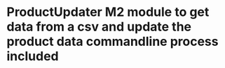 # ProductUpdater M2 module to get data from a csv and update the product data commandline process included
